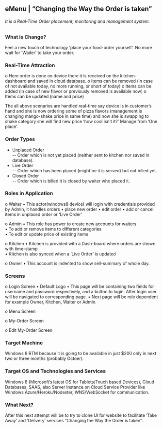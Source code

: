 
<h2> eMenu | “Changing the Way the Order is taken” </h2>

<h6>It is a Real-Time Order placement, monitoring and management system.</span></h6>    
 
<h3>What is Change?</h3>
<span>Feel a new touch of technology ‘place your food-order yourself’. No more wait for ‘Waiter’ to take your order.</span>


<h3>Real-Time Attraction</h3>
o	Here order is done on device there it is received on the kitchen-dashboard and saved in cloud database.
o	Items can be removed (in case of not available today, no more running, or short of today)
o	Items can be added (in case of new flavor or previously removed is available now)
o	Items can be updated (name and price)

The all above scenarios are handled real-time say device is in customer’s hand and she is now ordering some of pizza flavors (management is changing mango-shake price in same time) and now she is swapping to shake category she will find new price ‘how cool isn’t it?’ Manage from ‘One place’.

<h3>Order Types</h3>


-	Unplaced Order  
      --  Order which is not yet placed (neither sent to kitchen nor saved in database).
-	Live Order  
      --  Order which has been placed (might be it is served) but not billed yet.
-	Closed Order  
      --  Order which is billed it is closed by waiter who placed it.

<h3>Roles in Application</h3>
o	Waiter  
    •	This actor(windows8 device) will login with credentials provided by Admin, it handles orders   
    •	place new order 
    •	edit order  
    •	add or cancel items in unplaced order or ‘Live Order’   

o	Admin 
    •	This role has power to create new accounts for waiters  
    •	To add or remove items to different categories  
    •	To edit or update price of existing items 
    
o	Kitchen 
    •	Kitchen is provided with a Dash-board where orders are shown with time-stamp  
    •	Kitchen is also synced when a ‘Live Order’ is updated 

o	Owner 
    •	This account is indented to show sell-summary of whole day.   

<h3>Screens</h3>
o	Login Screen  
    •	Default Logo  
    •	This page will be containing two fields for username and password respectively, and a button to login. After login user will be navigated to corresponding page.  
    •	Next page will be role dependent for example Owner, Kitchen, Waiter or Admin. 



o	Menu Screen 

  

o My-Order Screen  


o Edit My-Order Screen  
 
<h3>Target Machine</h3>
Windows 8 RTM because it is going to be available in just $200 only in next two or three months (probably Octoer).

<h3>Target OS and Technologies and Services</h3>
Windows 8 (Microsoft’s latest OS for Tablets/Touch based Devices), Cloud Databases, SAAS, also Server Instance on Cloud Service Provider like Windows Azure/Heroku/Nodester, WNS/WebSocket for communication.

<h3>What Next?</h3>
After this next attempt will be to try to clone UI for website to facilitate ‘Take Away’ and ‘Delivery’ services
“Changing the Way the Order is taken”.
